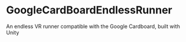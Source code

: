 # GoogleCardBoardEndlessRunner

An endless VR runner compatible with the Google Cardboard, built with Unity
